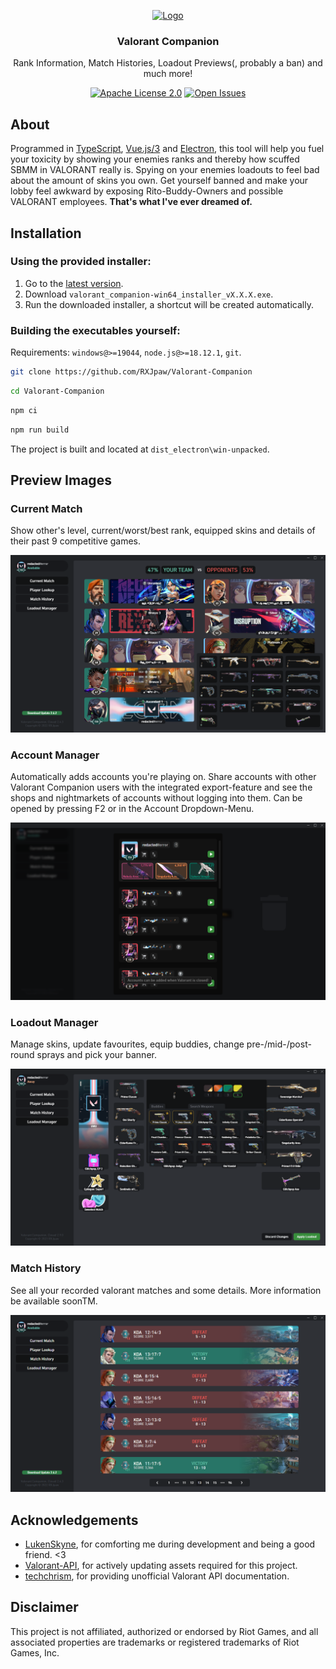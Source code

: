 <p align="center" style="text-align: center">
  <a href="https://github.com/RXJpaw/Valorant-Companion/">
    <img src="https://user-images.githubusercontent.com/45784529/214573856-cca73e2e-6e56-4624-bafe-fa63d6102f71.png" alt="Logo" width="128" height="128">
  </a>
</p>

<h3 align="center">Valorant Companion</h3>
<p align="center">Rank Information, Match Histories, Loadout Previews(, probably a ban) and much more!</p>

<div align="center">

<a href="https://github.com/RXJpaw/Valorant-Companion/blob/master/LICENSE.md">![Apache License 2.0](https://img.shields.io/github/license/RXJpaw/Valorant-Companion?1)</a>
<a href="https://github.com/RXJpaw/Valorant-Companion/issues">![Open Issues](https://img.shields.io/github/issues-raw/RXJpaw/Valorant-Companion?0)</a>

</div>

## About

Programmed in [TypeScript](https://github.com/microsoft/TypeScript), [Vue.js/3](https://github.com/vuejs/core) and [Electron](https://github.com/electron/electron),
this tool will help you fuel your toxicity by showing your enemies ranks and thereby how scuffed SBMM in VALORANT really is.
Spying on your enemies loadouts to feel bad about the amount of skins you own. Get yourself banned and
make your lobby feel awkward by exposing Rito-Buddy-Owners and possible VALORANT employees.
**That's what I've ever dreamed of.**



## Installation

### Using the provided installer:

1. Go to the [latest version](https://github.com/RXJpaw/Valorant-Companion/releases/latest).
2. Download `valorant_companion-win64_installer_vX.X.X.exe`.
3. Run the downloaded installer, a shortcut will be created automatically.

### Building the executables yourself:

Requirements: `windows@>=19044`, `node.js@>=18.12.1`, `git`.

```bash
git clone https://github.com/RXJpaw/Valorant-Companion
```
```bash
cd Valorant-Companion
```
```bash
npm ci
```
```bash
npm run build
```
The project is built and located at `dist_electron\win-unpacked`.



## Preview Images

### Current Match
Show other's level, current/worst/best rank, equipped skins and details of their past 9 competitive games.

<img src="https://raw.githubusercontent.com/RXJpaw/Valorant-Companion/master/assets/preview_current_match.png">

### Account Manager
Automatically adds accounts you're playing on. Share accounts with other Valorant Companion users with the integrated export-feature and see the shops and nightmarkets of accounts without logging into them. Can be opened by pressing F2 or in the Account Dropdown-Menu.

<img src="https://raw.githubusercontent.com/RXJpaw/Valorant-Companion/master/assets/preview_account_manager.png">

### Loadout Manager
Manage skins, update favourites, equip buddies, change pre-/mid-/post-round sprays and pick your banner.

<img src="https://raw.githubusercontent.com/RXJpaw/Valorant-Companion/master/assets/preview_loadout_manager.png">

### Match History
See all your recorded valorant matches and some details. More information be available soonTM.

<img src="https://raw.githubusercontent.com/RXJpaw/Valorant-Companion/master/assets/preview_match_history.png">

## Acknowledgements

* [LukenSkyne](https://github.com/LukenSkyne), for comforting me during development and being a good friend. <3
* [Valorant-API](https://github.com/valorant-api), for actively updating assets required for this project.
* [techchrism](https://github.com/techchrism/valorant-api-docs), for providing unofficial Valorant API documentation.

## Disclaimer

This project is not affiliated, authorized or endorsed by Riot Games, and all associated properties are trademarks or registered trademarks of Riot Games, Inc.